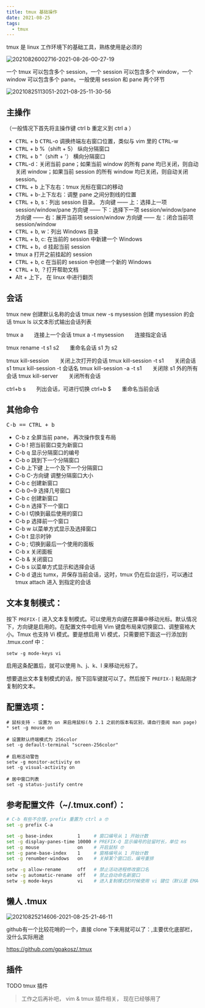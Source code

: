 ```yaml
---
title: tmux 基础操作
date: 2021-08-25
tags:
  - tmux
---
```


tmux 是 linux 工作环境下的基础工具，熟练使用是必须的

![20210826002716-2021-08-26-00-27-19](https://raw.githubusercontent.com/fengwei2002/Pictures_02/master/images/20210826002716-2021-08-26-00-27-19.png)

一个 tmux 可以包含多个 session，一个 session 可以包含多个 window，一个 window 可以包含多个 pane。一般使用 session 和 pane 两个环节

![20210825113051-2021-08-25-11-30-56](https://raw.githubusercontent.com/fengwei2002/Pictures_02/master/images/20210825113051-2021-08-25-11-30-56.png)

## 主操作

（一般情况下首先将主操作键 ctrl b 重定义到 ctrl a ）

- <kbd>CTRL</kbd> + <kbd>b</kbd> <kbd>CTRL</kbd>-o 调换终端左右窗口位置，类似与 vim 里的 <kbd>CTRL</kbd>-w
- <kbd>CTRL</kbd> + <kbd>b</kbd> %（shift + 5） 纵向分隔窗口
- <kbd>CTRL</kbd> + <kbd>b</kbd> "（shift + '） 横向分隔窗口
- <kbd>CTRL</kbd>-d：关闭当前 pane；如果当前 window 的所有 pane 均已关闭，则自动关闭 window；如果当前 session 的所有 window 均已关闭，则自动关闭 session。
- <kbd>CTRL</kbd> + <kbd>b</kbd> 上下左右：tmux 光标在窗口的移动
- <kbd>CTRL</kbd> + <kbd>b</kbd>-上下左右：调整 pane 之间分割线的位置
- <kbd>CTRL</kbd> + <kbd>b</kbd>, s：列出 session 目录。
    方向键 —— 上：选择上一项 session/window/pane
    方向键 —— 下：选择下一项 session/window/pane
    方向键 —— 右：展开当前项 session/window
    方向键 —— 左：闭合当前项 session/window
- <kbd>CTRL</kbd> + <kbd>b</kbd>, w：列出 Windows 目录
- <kbd>CTRL</kbd> + <kbd>b</kbd>, c: 在当前的 session 中新建一个 Windows
- <kbd>CTRL</kbd> + <kbd>b</kbd>，d 挂起当前 session
- tmux a 打开之前挂起的 session
- <kbd>CTRL</kbd> + <kbd>b</kbd>, c 在当前的 session 中创建一个新的 Windows 
- <kbd>CTRL</kbd> + <kbd>b</kbd>, ？打开帮助文档
- Alt + 上下， 在 linux 中进行翻页

## 会话

tmux new 创建默认名称的会话
tmux new -s mysession 创建 mysession 的会话
tmux ls 以文本形式输出会话列表

tmux a　　连接上一个会话
tmux a -t mysession　　连接指定会话

tmux rename -t s1 s2　　重命名会话 s1 为 s2

tmux kill-session　　关闭上次打开的会话
tmux kill-session -t s1　　关闭会话 s1
tmux kill-session -t 会话名
tmux kill-session -a -t s1　　关闭除 s1 外的所有会话
tmux kill-server　　关闭所有会话

ctrl+b s　　列出会话，可进行切换
ctrl+b $　　重命名当前会话

## 其他命令

<kbd>C-b == CTRL + b </kbd>
- C-b z 全屏当前 pane， 再次操作恢复布局
- C-b ! 把当前窗口变为新窗口
- C-b q 显示分隔窗口的编号
- C-b o 跳到下一个分隔窗口
- C-b 上下键 上一个及下一个分隔窗口
- C-b C-方向键 调整分隔窗口大小
- C-b c 创建新窗口
- C-b 0~9 选择几号窗口
- C-b c 创建新窗口
- C-b n 选择下一个窗口
- C-b l 切换到最后使用的窗口
- C-b p 选择前一个窗口
- C-b w 以菜单方式显示及选择窗口
- C-b t 显示时钟
- C-b ; 切换到最后一个使用的面板
- C-b x 关闭面板
- C-b & 关闭窗口
- C-b s 以菜单方式显示和选择会话
- C-b d 退出 tumx，并保存当前会话，这时，tmux 仍在后台运行，可以通过 tmux attach 进入 到指定的会话

## 文本复制模式：

按下 `PREFIX-[` 进入文本复制模式。可以使用方向键在屏幕中移动光标。默认情况下，方向键是启用的。在配置文件中启用 Vim 键盘布局来切换窗口、调整窗格大小。Tmux 也支持 Vi 模式。要是想启用 Vi 模式，只需要把下面这一行添加到 .tmux.conf 中：

    setw -g mode-keys vi

启用这条配置后，就可以使用 h、j、k、l 来移动光标了。

想要退出文本复制模式的话，按下回车键就可以了。然后按下 `PREFIX-]` 粘贴刚才复制的文本。


## 配置选项：

    # 鼠标支持 - 设置为 on 来启用鼠标(与 2.1 之前的版本有区别，请自行查阅 man page)
    * set -g mouse on

    # 设置默认终端模式为 256color
    set -g default-terminal "screen-256color"

    # 启用活动警告
    setw -g monitor-activity on
    set -g visual-activity on

    # 居中窗口列表
    set -g status-justify centre

## 参考配置文件（~/.tmux.conf）：

```bash
# C-b 有些不合理，prefix 重置为 ctrl a 🤓
set -g prefix C-a

set -g base-index         1     # 窗口编号从 1 开始计数
set -g display-panes-time 10000 # PREFIX-Q 显示编号的驻留时长，单位 ms
set -g mouse              on    # 开启鼠标 🤓
set -g pane-base-index    1     # 窗格编号从 1 开始计数
set -g renumber-windows   on    # 关掉某个窗口后，编号重排

setw -g allow-rename      off   # 禁止活动进程修改窗口名
setw -g automatic-rename  off   # 禁止自动命名新窗口
setw -g mode-keys         vi    # 进入复制模式的时候使用 vi 键位（默认是 EMACS）🤓
```

## 懒人 .tmux

![20210825214606-2021-08-25-21-46-11](https://raw.githubusercontent.com/fengwei2002/Pictures_02/master/images/20210825214606-2021-08-25-21-46-11.png)

github有一个比较花哨的一个，直接 clone 下来用就可以了：,主要优化底部栏，没什么实际用途

https://github.com/gpakosz/.tmux

## 插件

TODO tmux 插件
> 工作之后再补吧， vim & tmux 插件相关， 现在已经够用了